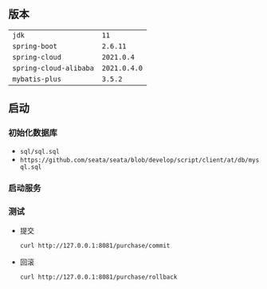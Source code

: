 ## 版本

|                        |              |
| ---------------------- | ------------ |
| `jdk`                  | `11`         |
| `spring-boot`          | `2.6.11`     |
| `spring-cloud`         | `2021.0.4`   |
| `spring-cloud-alibaba` | `2021.0.4.0` |
| `mybatis-plus`         | `3.5.2`      |

## 启动

### 初始化数据库

-   `sql/sql.sql`
-   `https://github.com/seata/seata/blob/develop/script/client/at/db/mysql.sql`

### 启动服务

### 测试

-   提交

    ```bash
    curl http://127.0.0.1:8081/purchase/commit
    ```

-   回滚

    ```bash
    curl http://127.0.0.1:8081/purchase/rollback
    ```
